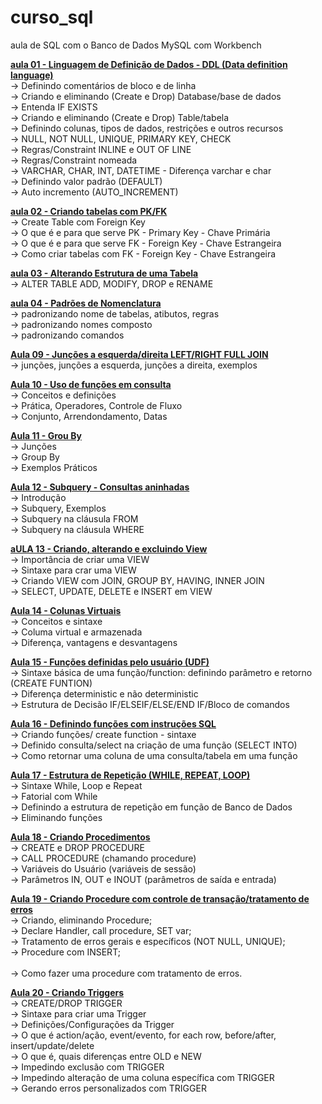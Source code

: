 # curso_sql
aula de SQL com o Banco de Dados MySQL com Workbench

<a href="https://youtu.be/yS6wtk55ZDs"><b>aula 01 - Linguagem de Definição de Dados - DDL (Data definition language) </b></a><br>
→ Definindo comentários de bloco e de linha <br>
→ Criando e eliminando (Create e Drop) Database/base de dados<br>
→ Entenda IF EXISTS <br>
→ Criando e eliminando (Create e Drop) Table/tabela<br>
→ Definindo colunas, tipos de dados, restrições e outros recursos<br>
→ NULL, NOT NULL, UNIQUE, PRIMARY KEY, CHECK <br>
→ Regras/Constraint INLINE e OUT OF LINE <br>
→ Regras/Constraint nomeada<br>
→ VARCHAR, CHAR, INT, DATETIME - Diferença varchar e char<br>
→ Definindo valor padrão (DEFAULT) <br>
→ Auto incremento (AUTO_INCREMENT)<br>

<a href="https://www.youtube.com/watch?v=ytYPwaU-vRM"><b>aula 02 - Criando tabelas com PK/FK </b></a><br>
→ Create Table com Foreign Key <br>
→ O que é e para que serve PK - Primary Key - Chave Primária<br>
→ O que é e para que serve FK - Foreign Key - Chave Estrangeira<br>
→ Como criar tabelas com FK - Foreign Key - Chave Estrangeira<br>

<a href="https://www.youtube.com/watch?v=fyQKM1--Kpc"><b>aula 03 - Alterando Estrutura de uma Tabela </b></a><br>
→ ALTER TABLE ADD, MODIFY, DROP e RENAME<br>

<a href="https://www.youtube.com/watch?v=QENpBj3pHp0"><b>aula 04 - Padrões de Nomenclatura </b></a><br>
→ padronizando nome de tabelas, atibutos, regras<br>
→ padronizando nomes composto<br>
→ padronizando comandos <br>

<a href="https://www.youtube.com/watch?v=bJdZCmvpAsM"><b>Aula 09 - Junções a esquerda/direita LEFT/RIGHT FULL JOIN</b></a><br>
→ junções, junções a esquerda, junções a direita, exemplos<br>

<a href="https://www.youtube.com/watch?v=AxPu8oNLdH4"><b>Aula 10 - Uso de funções em consulta</b></a><br>
→ Conceitos e definições<br>
→ Prática, Operadores, Controle de Fluxo<br>
→ Conjunto, Arrendondamento, Datas<br>

<a href="https://www.youtube.com/watch?v=wT93RAvO8EI"><b>Aula 11 - Grou By</b></a><br>
→ Junções<br>
→ Group By<br>
→ Exemplos Práticos<br>

<a href="https://www.youtube.com/watch?v=0tInRNEXqEU"><b>Aula 12 - Subquery - Consultas aninhadas</b></a><br>
→ Introdução<br>
→ Subquery, Exemplos<br>
→ Subquery na cláusula FROM<br>
→ Subquery na cláusula WHERE<br>

<a href="https://www.youtube.com/watch?v=dJJQ1fLM-Fw"><b>aULA 13 - Criando, alterando e excluindo View</b></b></a><br>
→ Importância de criar uma VIEW<br>
→ Sintaxe para crar uma VIEW<br>
→ Criando VIEW com JOIN, GROUP BY, HAVING, INNER JOIN<br>
→ SELECT, UPDATE, DELETE e INSERT em VIEW<br>

<a href="https://www.youtube.com/watch?v=1CGgmZ_OuIs"><b>Aula 14 - Colunas Virtuais</b></a><br>
→ Conceitos e sintaxe<br>
→ Columa virtual e armazenada<br>
→ Diferença, vantagens e desvantagens<br>

<a href="https://www.youtube.com/watch?v=VQQCF7il5ME"><b>Aula 15 - Funções definidas pelo usuário (UDF)</b></a><br>
→ Sintaxe básica de uma função/function: definindo parâmetro e retorno (CREATE FUNTION)<br>
→ Diferença deterministic e não deterministic<br>
→ Estrutura de Decisão IF/ELSEIF/ELSE/END IF/Bloco de comandos<br>

<a href="https://www.youtube.com/watch?v=t9y6aSbo0pE"><b>Aula 16 - Definindo funções com instruções SQL</b></a><br>
→ Criando funções/ create function - sintaxe<br>
→ Definido consulta/select na criação de uma função (SELECT INTO)<br>
→ Como retornar uma coluna de uma consulta/tabela em uma função<br>

<a href="https://www.youtube.com/watch?v=GiXTRQXuqT0"><b>Aula 17 - Estrutura de Repetição (WHILE, REPEAT, LOOP)</b></a><br>
→ Sintaxe While, Loop e Repeat <br>
→ Fatorial com While <br>
→ Definindo a estrutura de repetição em função de Banco de Dados<br>
→ Eliminando funções<br>

<a href="https://www.youtube.com/watch?v=Q57ljBbx50I"><b>Aula 18 - Criando Procedimentos</b></a><br>
→ CREATE e DROP PROCEDURE <br>
→ CALL PROCEDURE (chamando procedure) <br>
→ Variáveis do Usuário (variáveis de sessão) <br>
→ Parâmetros IN, OUT e INOUT (parâmetros de saída e entrada) <br>

<a href="https://www.youtube.com/watch?v=Fn6W7_EraHg"><b>Aula 19 - Criando Procedure com controle de transação/tratamento de erros</b></a><br>
→ Criando, eliminando Procedure;<br>
→ Declare Handler, call procedure, SET var;<br>
→ Tratamento de erros gerais e específicos (NOT NULL, UNIQUE);<br>
→ Procedure com INSERT;<br><br>
→ Como fazer uma procedure com tratamento de erros.

<a href="https://www.youtube.com/watch?v=0dMso14rUhM"><b>Aula 20 - Criando Triggers</b></a><br>
→ CREATE/DROP TRIGGER<br>
→ Sintaxe para criar uma Trigger <br>
→ Definições/Configurações da Trigger<br>
→ O que é action/ação, event/evento, for each row, before/after, insert/update/delete <br>
→ O que é, quais diferenças entre OLD e NEW<br>
→ Impedindo exclusão com TRIGGER <br>
→ Impedindo alteração de uma coluna específica com TRIGGER<br>
→ Gerando erros personalizados com TRIGGER<br>
